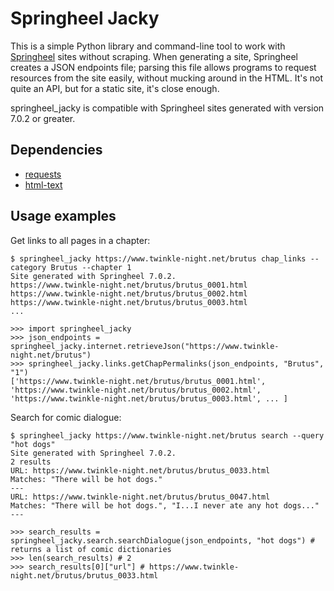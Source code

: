 # Springheel Jacky

This is a simple Python library and command-line tool to work with [Springheel](https://www.twinkle-night.net/Code/springheel.html) sites without scraping. When generating a site, Springheel creates a JSON endpoints file; parsing this file allows programs to request resources from the site easily, without mucking around in the HTML. It's not quite an API, but for a static site, it's close enough.

springheel_jacky is compatible with Springheel sites generated with version 7.0.2 or greater.

## Dependencies

+ [requests](https://pypi.org/project/requests/)
+ [html-text](https://pypi.org/project/html-text/)

## Usage examples

Get links to all pages in a chapter:

    $ springheel_jacky https://www.twinkle-night.net/brutus chap_links --category Brutus --chapter 1
    Site generated with Springheel 7.0.2.
    https://www.twinkle-night.net/brutus/brutus_0001.html
    https://www.twinkle-night.net/brutus/brutus_0002.html
    https://www.twinkle-night.net/brutus/brutus_0003.html
    ...

    >>> import springheel_jacky
    >>> json_endpoints = springheel_jacky.internet.retrieveJson("https://www.twinkle-night.net/brutus")
    >>> springheel_jacky.links.getChapPermalinks(json_endpoints, "Brutus", "1")
    ['https://www.twinkle-night.net/brutus/brutus_0001.html', 'https://www.twinkle-night.net/brutus/brutus_0002.html', 'https://www.twinkle-night.net/brutus/brutus_0003.html', ... ]

Search for comic dialogue:

    $ springheel_jacky https://www.twinkle-night.net/brutus search --query "hot dogs"
    Site generated with Springheel 7.0.2.
    2 results
    URL: https://www.twinkle-night.net/brutus/brutus_0033.html
    Matches: "There will be hot dogs."
    ---
    URL: https://www.twinkle-night.net/brutus/brutus_0047.html
    Matches: "There will be hot dogs.", "I...I never ate any hot dogs..."
    ---

    >>> search_results = springheel_jacky.search.searchDialogue(json_endpoints, "hot dogs") # returns a list of comic dictionaries
    >>> len(search_results) # 2
    >>> search_results[0]["url"] # https://www.twinkle-night.net/brutus/brutus_0033.html
